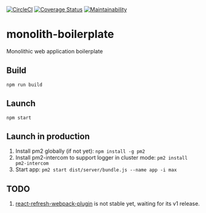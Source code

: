 [![CircleCI](https://circleci.com/gh/shaochuancs/monolith-boilerplate/tree/master.svg?style=svg)](https://circleci.com/gh/shaochuancs/monolith-boilerplate/tree/master)
[![Coverage Status](https://coveralls.io/repos/github/shaochuancs/monolith-boilerplate/badge.svg?branch=master)](https://coveralls.io/github/shaochuancs/monolith-boilerplate?branch=master)
[![Maintainability](https://api.codeclimate.com/v1/badges/e475aa377b0068f517af/maintainability)](https://codeclimate.com/github/shaochuancs/monolith-boilerplate/maintainability)

# monolith-boilerplate
Monolithic web application boilerplate

## Build
`npm run build`

## Launch
`npm start`

## Launch in production
1. Install pm2 globally (if not yet): `npm install -g pm2`
2. Install pm2-intercom to support logger in cluster mode: `pm2 install pm2-intercom`
3. Start app: `pm2 start dist/server/bundle.js --name app -i max`

## TODO
1. [react-refresh-webpack-plugin](https://github.com/pmmmwh/react-refresh-webpack-plugin) is not stable yet, waiting for its v1 release.